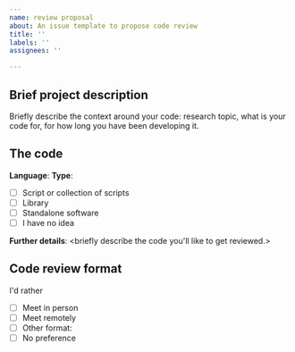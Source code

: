 ```yaml
---
name: review proposal
about: An issue template to propose code review
title: ''
labels: ''
assignees: ''

---
```


## Brief project description
Briefly describe the context around your code: research topic, what is your code for, for how long you have been developing it.

## The code
**Language**: <indicate language here>
**Type**:
- [ ] Script or collection of scripts
- [ ] Library
- [ ] Standalone software
- [ ] I have no idea

**Further details**: <briefly describe the code you'll like to get reviewed.>

## Code review format
I'd rather
- [ ] Meet in person
- [ ] Meet remotely
- [ ] Other format: <Describe your format here>
- [ ] No preference
